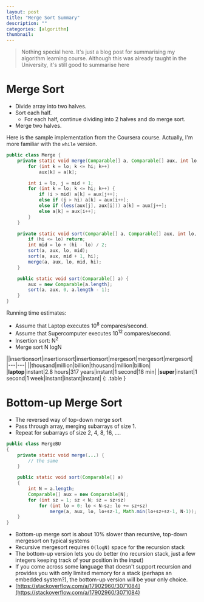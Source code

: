 ```yaml
---
layout: post
title: "Merge Sort Summary"
description: ""
categories: [algorithm]
thumbnail: 
---
```


> Nothing special here. It's just a blog post for summarising my algorithm learning course. Although
> this was already taught in the University, it's still good to summarise here

# Merge Sort

- Divide array into two halves.
- Sort each half.
  - For each half, continue dividing into 2 halves and do merge sort.
- Merge two halves.

Here is the sample implementation from the Coursera course. Actually, I'm more familiar with the
`while` version.

```java
public class Merge {
    private static void merge(Comparable[] a, Comparable[] aux, int lo, int mid, int hi) {
        for (int k = lo; k <= hi; k++)
            aux[k] = a[k];

        int i = lo, j = mid + 1;
        for (int k = lo; k <= hi; k++) {
            if (i > mid) a[k] = aux[j++];
            else if (j > hi) a[k] = aux[i++];
            else if (less(aux[j], aux[i])) a[k] = aux[j++];
            else a[k] = aux[i++];
        }
    }

    private static void sort(Comparable[] a, Comparable[] aux, int lo, int hi) {
        if (hi <= lo) return;
        int mid = lo + (hi - lo) / 2;
        sort(a, aux, lo, mid);
        sort(a, aux, mid + 1, hi);
        merge(a, aux, lo, mid, hi);
    }

    public static void sort(Comparable[] a) {
        aux = new Comparable[a.length];
        sort(a, aux, 0, a.length - 1);
    }
}
```

<!-- more -->

Running time estimates:
- Assume that Laptop executes 10<sup>8</sup> compares/second.
- Assume that Supercomputer executes 10<sup>12</sup> compares/second.
- Insertion sort: N<sup>2</sup>
- Merge sort N logN

||insertionsort|insertionsort|insertionsort|mergesort|mergesort|mergesort|
|---|---|
||thousand|million|billion|thousand|million|billion|
|**laptop**|instant|2.8 hours|317 years|instant|1 second|18 min|
|**super**|instant|1 second|1 week|instant|instant|instant|
{: .table }

# Bottom-up Merge Sort

- The reversed way of top-down merge sort
- Pass through array, merging subarrays of size 1.
- Repeat for subarrays of size 2, 4, 8, 16, ....

```java
public class MergeBU
{
    private static void merge(...) {
        // the same
    }

    public static void sort(Comparable[] a)
    {
        int N = a.length;
        Comparable[] aux = new Comparable[N];
        for (int sz = 1; sz < N; sz = sz+sz)
            for (int lo = 0; lo < N-sz; lo += sz+sz)
                merge(a, aux, lo, lo+sz-1, Math.min(lo+sz+sz-1, N-1));
    }
}
```

- Bottom-up merge sort is about 10% slower than recursive, top-down mergesort on typical systems
- Recursive mergesort requires `O(logN)` space for the recursion stack
- The bottom-up version lets you do better (no recursion stack, just a few integers keeping track of
  your position in the input)
- If you come across some language that doesn't support recursion and provides you with only limited
  memory for a stack (perhaps an embedded system?), the bottom-up version will be your only choice.
- [https://stackoverflow.com/a/17902960/3071084](https://stackoverflow.com/a/17902960/3071084)
